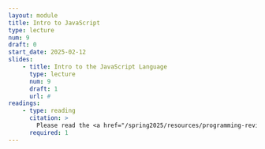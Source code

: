 ```yaml
---
layout: module
title: Intro to JavaScript
type: lecture
num: 9
draft: 0
start_date: 2025-02-12
slides:
    - title: Intro to the JavaScript Language
      type: lecture
      num: 9
      draft: 1
      url: #
readings: 
    - type: reading
      citation: >
        Please read the <a href="/spring2025/resources/programming-review">Intro to Programming with JavaScript</a> page.
      required: 1
---
```


